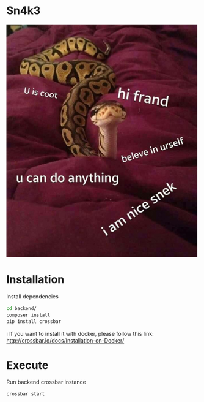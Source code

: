 Sn4k3
=====

![Frendly snek](snake.jpg)

# Installation

Install dependencies

```bash
cd backend/
composer install
pip install crossbar
```

:information_source: If you want to install it with docker, please follow this link:<br>
http://crossbar.io/docs/Installation-on-Docker/


# Execute

Run backend crossbar instance

```bash
crossbar start
```

